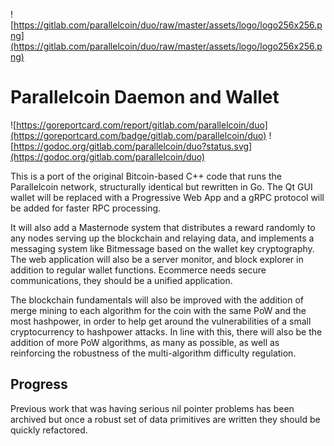 ![https://gitlab.com/parallelcoin/duo/raw/master/assets/logo/logo256x256.png](https://gitlab.com/parallelcoin/duo/raw/master/assets/logo/logo256x256.png)
# Parallelcoin Daemon and Wallet

![https://goreportcard.com/report/gitlab.com/parallelcoin/duo](https://goreportcard.com/badge/gitlab.com/parallelcoin/duo)     ![https://godoc.org/gitlab.com/parallelcoin/duo?status.svg](https://godoc.org/gitlab.com/parallelcoin/duo)

This is a port of the original Bitcoin-based C++ code that runs the Parallelcoin network, structurally identical but rewritten in Go. The Qt GUI wallet will be replaced with a Progressive Web App and a gRPC protocol will be added for faster RPC processing.

It will also add a Masternode system that distributes a reward randomly to any nodes serving up the blockchain and relaying data, and implements a messaging system like Bitmessage based on the wallet key cryptography. The web application will also be a server monitor, and block explorer in addition to regular wallet functions. Ecommerce needs secure communications, they should be a unified application.

The blockchain fundamentals will also be improved with the addition of merge mining to each algorithm for the coin with the same PoW and the most hashpower, in order to help get around the vulnerabilities of a small cryptocurrency to hashpower attacks. In line with this, there will also be the addition of more PoW algorithms, as many as possible, as well as reinforcing the robustness of the multi-algorithm difficulty regulation.

## Progress

Previous work that was having serious nil pointer problems has been archived but once a robust set of data primitives are written they should be quickly refactored.